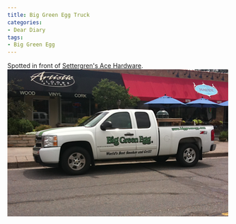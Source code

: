 ```yaml
---
title: Big Green Egg Truck
categories:
- Dear Diary
tags:
- Big Green Egg
---
```


Spotted in front of [Settergren's Ace Hardware](http://www.settergrenacehardware.com/).
[![](/assets/posts/2010/IMG_0899.png)](http://thingelstad.com/s/big-green-egg-truck/img_0899/img)
